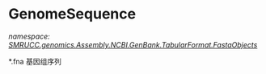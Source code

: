 ﻿# GenomeSequence
_namespace: [SMRUCC.genomics.Assembly.NCBI.GenBank.TabularFormat.FastaObjects](./index.md)_

*.fna 基因组序列




